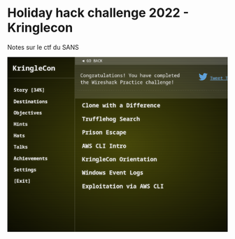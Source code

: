 # Holiday hack challenge 2022 - Kringlecon 

Notes sur le ctf du SANS

![alt text](https://github.com/0x14mth3n1ght/Writeup/blob/master/Kringlecon/solves.png)
